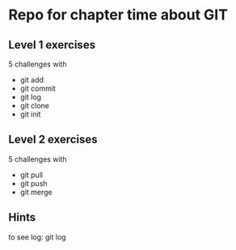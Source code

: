 # Repo for chapter time about GIT

## Level 1 exercises

5 challenges with
* git add
* git commit
* git log
* git clone
* git init

## Level 2 exercises

5 challenges with

* git pull
* git push
* git merge

## Hints

to see log: git log





